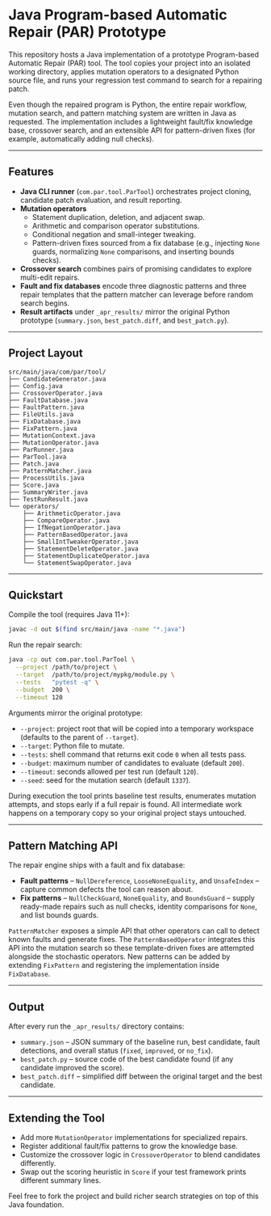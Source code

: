 <a name="readme-top"></a>

# Java Program-based Automatic Repair (PAR) Prototype

This repository hosts a Java implementation of a prototype Program-based Automatic Repair (PAR) tool. The tool copies your project
into an isolated working directory, applies mutation operators to a designated Python source file, and runs your regression test
command to search for a repairing patch.

Even though the repaired program is Python, the entire repair workflow, mutation search, and pattern matching system are written
in Java as requested. The implementation includes a lightweight fault/fix knowledge base, crossover search, and an extensible
API for pattern-driven fixes (for example, automatically adding null checks).

---

## Features

- **Java CLI runner** (`com.par.tool.ParTool`) orchestrates project cloning, candidate patch evaluation, and result reporting.
- **Mutation operators**
  - Statement duplication, deletion, and adjacent swap.
  - Arithmetic and comparison operator substitutions.
  - Conditional negation and small-integer tweaking.
  - Pattern-driven fixes sourced from a fix database (e.g., injecting `None` guards, normalizing `None` comparisons, and
    inserting bounds checks).
- **Crossover search** combines pairs of promising candidates to explore multi-edit repairs.
- **Fault and fix databases** encode three diagnostic patterns and three repair templates that the pattern matcher can leverage
  before random search begins.
- **Result artifacts** under `_apr_results/` mirror the original Python prototype (`summary.json`, `best_patch.diff`, and
  `best_patch.py`).

---

## Project Layout

```
src/main/java/com/par/tool/
├── CandidateGenerator.java
├── Config.java
├── CrossoverOperator.java
├── FaultDatabase.java
├── FaultPattern.java
├── FileUtils.java
├── FixDatabase.java
├── FixPattern.java
├── MutationContext.java
├── MutationOperator.java
├── ParRunner.java
├── ParTool.java
├── Patch.java
├── PatternMatcher.java
├── ProcessUtils.java
├── Score.java
├── SummaryWriter.java
├── TestRunResult.java
└── operators/
    ├── ArithmeticOperator.java
    ├── CompareOperator.java
    ├── IfNegationOperator.java
    ├── PatternBasedOperator.java
    ├── SmallIntTweakerOperator.java
    ├── StatementDeleteOperator.java
    ├── StatementDuplicateOperator.java
    └── StatementSwapOperator.java
```

---

## Quickstart

Compile the tool (requires Java 11+):

```bash
javac -d out $(find src/main/java -name "*.java")
```

Run the repair search:

```bash
java -cp out com.par.tool.ParTool \
  --project /path/to/project \
  --target  /path/to/project/mypkg/module.py \
  --tests   "pytest -q" \
  --budget  200 \
  --timeout 120
```

Arguments mirror the original prototype:

- `--project`: project root that will be copied into a temporary workspace (defaults to the parent of `--target`).
- `--target`: Python file to mutate.
- `--tests`: shell command that returns exit code `0` when all tests pass.
- `--budget`: maximum number of candidates to evaluate (default `200`).
- `--timeout`: seconds allowed per test run (default `120`).
- `--seed`: seed for the mutation search (default `1337`).

During execution the tool prints baseline test results, enumerates mutation attempts, and stops early if a full repair is found.
All intermediate work happens on a temporary copy so your original project stays untouched.

---

## Pattern Matching API

The repair engine ships with a fault and fix database:

- **Fault patterns** – `NullDereference`, `LooseNoneEquality`, and `UnsafeIndex` – capture common defects the tool can reason about.
- **Fix patterns** – `NullCheckGuard`, `NoneEquality`, and `BoundsGuard` – supply ready-made repairs such as null checks, identity
  comparisons for `None`, and list bounds guards.

`PatternMatcher` exposes a simple API that other operators can call to detect known faults and generate fixes. The
`PatternBasedOperator` integrates this API into the mutation search so these template-driven fixes are attempted alongside the
stochastic operators. New patterns can be added by extending `FixPattern` and registering the implementation inside
`FixDatabase`.

---

## Output

After every run the `_apr_results/` directory contains:

- `summary.json` – JSON summary of the baseline run, best candidate, fault detections, and overall status (`fixed`, `improved`, or
  `no_fix`).
- `best_patch.py` – source code of the best candidate found (if any candidate improved the score).
- `best_patch.diff` – simplified diff between the original target and the best candidate.

---

## Extending the Tool

- Add more `MutationOperator` implementations for specialized repairs.
- Register additional fault/fix patterns to grow the knowledge base.
- Customize the crossover logic in `CrossoverOperator` to blend candidates differently.
- Swap out the scoring heuristic in `Score` if your test framework prints different summary lines.

Feel free to fork the project and build richer search strategies on top of this Java foundation.
